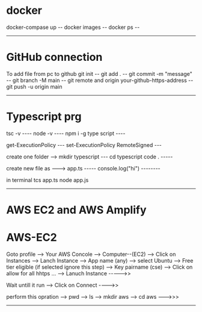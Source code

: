 # docker
 docker-compase up --
 docker images --
 docker ps --
 
--------------------------------------------------------------------------------------

# GitHub connection

To add file from pc to github 
  git init --
  git add . --
  git commit -m "message" --
  git branch -M main --
  git remote and origin your-github-https-address --
  git push -u origin main
  
--------------------------------------------------------------------------------------

# Typescript prg
 tsc -v ----
 node -v ----
 npm i -g type script ----

 get-ExecutionPolicy ---
 set-ExecutionPolicy RemoteSigned ---

 create one folder -->
 mkdir typescript ---
 cd typescript
 code . -----

 create new file as --->
 app.ts ----- console.log("hi") --------

 in terminal
 tcs app.ts
 node app.js
 
--------------------------------------------------------------------------------------

# AWS EC2 and AWS Amplify

 # AWS-EC2
 Goto profile --> Your AWS Concole --> Computer--(EC2) --> Click on Instances --> Lanch Instance --> App name (any) --> select Ubuntu --> Free tier eligible (if selected ignore this step) --> Key pairname (cse) --> Click on allow for all hhtps ... --> Lanuch Instance ----->>

 Wait untill it run --> Click on Connect ---->>

 perform this opration --> pwd --> ls --> mkdir aws --> cd aws --->>>

--------------------------------------------------------------------------------------
 

